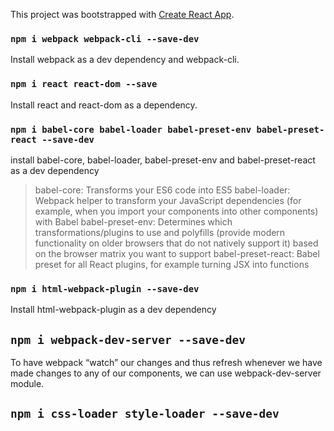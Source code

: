 This project was bootstrapped with [Create React App](https://github.com/facebook/create-react-app).

### `npm i webpack webpack-cli --save-dev`

Install webpack as a dev dependency and webpack-cli.

### `npm i react react-dom --save`

Install react and react-dom as a dependency.

### `npm i babel-core babel-loader babel-preset-env babel-preset-react --save-dev`

 install babel-core, babel-loader, babel-preset-env and babel-preset-react as a dev dependency

> babel-core: Transforms your ES6 code into ES5
> babel-loader: Webpack helper to transform your JavaScript dependencies (for example, when you import your components into other components) with Babel
> babel-preset-env: Determines which transformations/plugins to use and polyfills (provide modern functionality on older browsers that do not natively support it) based on the browser matrix you want to support
> babel-preset-react: Babel preset for all React plugins, for example turning JSX into functions


### `npm i html-webpack-plugin --save-dev`

Install html-webpack-plugin as a dev dependency

## `npm i webpack-dev-server --save-dev`

To have webpack “watch” our changes and thus refresh whenever we have made changes to any of our components, we can use webpack-dev-server module.

## `npm i css-loader style-loader --save-dev`

